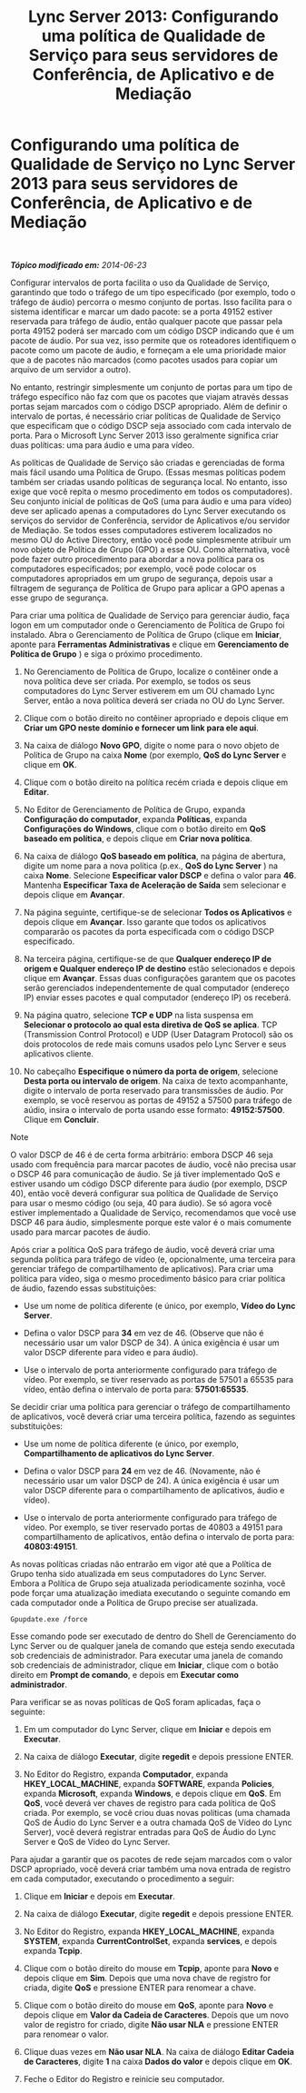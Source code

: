 ﻿---
title: 'Lync Server 2013: Configurando uma política de Qualidade de Serviço para seus servidores de Conferência, de Aplicativo e de Mediação'
TOCTitle: Configurando uma política de Qualidade de Serviço para seus servidores de Conferência, de Aplicativo e de Mediação
ms:assetid: 8adcbbc5-c9f5-476d-ab7f-72e61859cacf
ms:mtpsurl: https://technet.microsoft.com/pt-br/library/JJ205076(v=OCS.15)
ms:contentKeyID: 49307402
ms.date: 05/19/2016
mtps_version: v=OCS.15
ms.translationtype: HT
---

# Configurando uma política de Qualidade de Serviço no Lync Server 2013 para seus servidores de Conferência, de Aplicativo e de Mediação

 

_**Tópico modificado em:** 2014-06-23_

Configurar intervalos de porta facilita o uso da Qualidade de Serviço, garantindo que todo o tráfego de um tipo especificado (por exemplo, todo o tráfego de áudio) percorra o mesmo conjunto de portas. Isso facilita para o sistema identificar e marcar um dado pacote: se a porta 49152 estiver reservada para tráfego de áudio, então qualquer pacote que passar pela porta 49152 poderá ser marcado com um código DSCP indicando que é um pacote de áudio. Por sua vez, isso permite que os roteadores identifiquem o pacote como um pacote de áudio, e forneçam a ele uma prioridade maior que a de pacotes não marcados (como pacotes usados para copiar um arquivo de um servidor a outro).

No entanto, restringir simplesmente um conjunto de portas para um tipo de tráfego específico não faz com que os pacotes que viajam através dessas portas sejam marcados com o código DSCP apropriado. Além de definir o intervalo de portas, é necessário criar políticas de Qualidade de Serviço que especificam que o código DSCP seja associado com cada intervalo de porta. Para o Microsoft Lync Server 2013 isso geralmente significa criar duas políticas: uma para áudio e uma para vídeo.

As políticas de Qualidade de Serviço são criadas e gerenciadas de forma mais fácil usando uma Política de Grupo. (Essas mesmas políticas podem também ser criadas usando políticas de segurança local. No entanto, isso exige que você repita o mesmo procedimento em todos os computadores). Seu conjunto inicial de políticas de QoS (uma para áudio e uma para vídeo) deve ser aplicado apenas a computadores do Lync Server executando os serviços do servidor de Conferência, servidor de Aplicativos e/ou servidor de Mediação. Se todos esses computadores estiverem localizados no mesmo OU do Active Directory, então você pode simplesmente atribuir um novo objeto de Política de Grupo (GPO) a esse OU. Como alternativa, você pode fazer outro procedimento para abordar a nova política para os computadores especificados; por exemplo, você pode colocar os computadores apropriados em um grupo de segurança, depois usar a filtragem de segurança de Política de Grupo para aplicar a GPO apenas a esse grupo de segurança.

Para criar uma política de Qualidade de Serviço para gerenciar áudio, faça logon em um computador onde o Gerenciamento de Política de Grupo foi instalado. Abra o Gerenciamento de Política de Grupo (clique em **Iniciar**, aponte para **Ferramentas Administrativas** e clique em **Gerenciamento de Política de Grupo** ) e siga o próximo procedimento.

1.  No Gerenciamento de Política de Grupo, localize o contêiner onde a nova política deve ser criada. Por exemplo, se todos os seus computadores do Lync Server estiverem em um OU chamado Lync Server, então a nova política deverá ser criada no OU do Lync Server.

2.  Clique com o botão direito no contêiner apropriado e depois clique em **Criar um GPO neste domínio e fornecer um link para ele aqui**.

3.  Na caixa de diálogo **Novo GPO**, digite o nome para o novo objeto de Política de Grupo na caixa **Nome** (por exemplo, **QoS do Lync Server** e clique em **OK**.

4.  Clique com o botão direito na política recém criada e depois clique em **Editar**.

5.  No Editor de Gerenciamento de Política de Grupo, expanda **Configuração do computador**, expanda **Políticas**, expanda **Configurações do Windows**, clique com o botão direito em **QoS baseado em política**, e depois clique em **Criar nova política**.

6.  Na caixa de diálogo **QoS baseado em política**, na página de abertura, digite um nome para a nova política (p.ex., **QoS do Lync Server** ) na caixa **Nome**. Selecione **Especificar valor DSCP** e defina o valor para **46**. Mantenha **Especificar Taxa de Aceleração de Saída** sem selecionar e depois clique em **Avançar**.

7.  Na página seguinte, certifique-se de selecionar **Todos os Aplicativos** e depois clique em **Avançar**. Isso garante que todos os aplicativos compararão os pacotes da porta especificada com o código DSCP especificado.

8.  Na terceira página, certifique-se de que **Qualquer endereço IP de origem e Qualquer endereço IP de destino** estão selecionados e depois clique em **Avançar**. Essas duas configurações garantem que os pacotes serão gerenciados independentemente de qual computador (endereço IP) enviar esses pacotes e qual computador (endereço IP) os receberá.

9.  Na página quatro, selecione **TCP e UDP** na lista suspensa em **Selecionar o protocolo ao qual esta diretiva de QoS se aplica**. TCP (Transmission Control Protocol) e UDP (User Datagram Protocol) são os dois protocolos de rede mais comuns usados pelo Lync Server e seus aplicativos cliente.

10. No cabeçalho **Especifique o número da porta de origem**, selecione **Desta porta ou intervalo de origem**. Na caixa de texto acompanhante, digite o intervalo de porta reservado para transmissões de áudio. Por exemplo, se você reservou as portas de 49152 a 57500 para tráfego de aúdio, insira o intervalo de porta usando esse formato: **49152:57500**. Clique em **Concluir**.

> [!NOTE]  
> O valor DSCP de 46 é de certa forma arbitrário: embora DSCP 46 seja usado com frequência para marcar pacotes de áudio, você não precisa usar o DSCP 46 para comunicação de áudio. Se já tiver implementado QoS e estiver usando um código DSCP diferente para áudio (por exemplo, DSCP 40), então você deverá configurar sua política de Qualidade de Serviço para usar o mesmo código (ou seja, 40 para áudio). Se só agora você estiver implementado a Qualidade de Serviço, recomendamos que você use DSCP 46 para áudio, simplesmente porque este valor é o mais comumente usado para marcar pacotes de áudio.

Após criar a política QoS para tráfego de áudio, você deverá criar uma segunda política para tráfego de vídeo (e, opcionalmente, uma terceira para gerenciar tráfego de compartilhamento de aplicativos). Para criar uma política para vídeo, siga o mesmo procedimento básico para criar política de áudio, fazendo essas substituições:

  - Use um nome de política diferente (e único, por exemplo, **Vídeo do Lync Server**.

  - Defina o valor DSCP para **34** em vez de 46. (Observe que não é necessário usar um valor DSCP de 34). A única exigência é usar um valor DSCP diferente para vídeo e para áudio).

  - Use o intervalo de porta anteriormente configurado para tráfego de vídeo. Por exemplo, se tiver reservado as portas de 57501 a 65535 para vídeo, então defina o intervalo de porta para: **57501:65535**.

Se decidir criar uma política para gerenciar o tráfego de compartilhamento de aplicativos, você deverá criar uma terceira política, fazendo as seguintes substituições:

  - Use um nome de política diferente (e único, por exemplo, **Compartilhamento de aplicativos do Lync Server**.

  - Defina o valor DSCP para **24** em vez de 46. (Novamente, não é necessário usar um valor DSCP de 24). A única exigência é usar um valor DSCP diferente para o compartilhamento de aplicativos, áudio e vídeo).

  - Use o intervalo de porta anteriormente configurado para tráfego de vídeo. Por exemplo, se tiver reservado portas de 40803 a 49151 para compartilhamento de aplicativos, então defina o intervalo de porta para: **40803:49151**.

As novas políticas criadas não entrarão em vigor até que a Política de Grupo tenha sido atualizada em seus computadores do Lync Server. Embora a Política de Grupo seja atualizada periodicamente sozinha, você pode forçar uma atualização imediata executando o seguinte comando em cada computador onde a Política de Grupo precise ser atualizada.

    Gpupdate.exe /force

Esse comando pode ser executado de dentro do Shell de Gerenciamento do Lync Server ou de qualquer janela de comando que esteja sendo executada sob credenciais de administrador. Para executar uma janela de comando sob credenciais de administrador, clique em **Iniciar**, clique com o botão direito em **Prompt de comando**, e depois em **Executar como administrador**.

Para verificar se as novas políticas de QoS foram aplicadas, faça o seguinte:

1.  Em um computador do Lync Server, clique em **Iniciar** e depois em **Executar**.

2.  Na caixa de diálogo **Executar**, digite **regedit** e depois pressione ENTER.

3.  No Editor do Registro, expanda **Computador**, expanda **HKEY\_LOCAL\_MACHINE**, expanda **SOFTWARE**, expanda **Policies**, expanda **Microsoft**, expanda **Windows**, e depois clique em **QoS**. Em **QoS**, você deverá ver chaves de registro para cada política de QoS criada. Por exemplo, se você criou duas novas políticas (uma chamada QoS de Áudio do Lync Server e a outra chamada QoS de Vídeo do Lync Server), você deverá registrar entradas para QoS de Áudio do Lync Server e QoS de Vídeo do Lync Server.

Para ajudar a garantir que os pacotes de rede sejam marcados com o valor DSCP apropriado, você deverá criar também uma nova entrada de registro em cada computador, executando o procedimento a seguir:

1.  Clique em **Iniciar** e depois em **Executar**.

2.  Na caixa de diálogo **Executar**, digite **regedit** e depois pressione ENTER.

3.  No Editor do Registro, expanda **HKEY\_LOCAL\_MACHINE**, expanda **SYSTEM**, expanda **CurrentControlSet**, expanda **services**, e depois expanda **Tcpip**.

4.  Clique com o botão direito do mouse em **Tcpip**, aponte para **Novo** e depois clique em **Sim**. Depois que uma nova chave de registro for criada, digite **QoS** e pressione ENTER para renomear a chave.

5.  Clique com o botão direito do mouse em **QoS**, aponte para **Novo** e depois clique em **Valor da Cadeia de Caracteres**. Depois que um novo valor de registro for criado, digite **Não usar NLA** e pressione ENTER para renomear o valor.

6.  Clique duas vezes em **Não usar NLA**. Na caixa de diálogo **Editar Cadeia de Caracteres**, digite **1** na caixa **Dados do valor** e depois clique em **OK**.

7.  Feche o Editor do Registro e reinicie seu computador.

